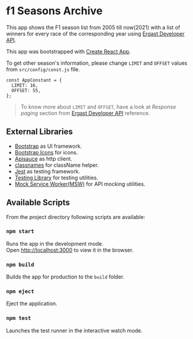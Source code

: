 # f1 Seasons Archive

This app shows the F1 season list from 2005 till now(2021) with a list of winners for every race of the corresponding year using [Ergast Developer API](http://ergast.com/mrd/).

This app was bootstrapped with [Create React App](https://github.com/facebook/create-react-app).

To get other season's information, please change `LIMIT` and `OFFSET` values from `src/config/const.js` file.

```
const AppConstant = {
  LIMIT: 16,
  OFFSET: 55,
};
```

> To know more about `LIMIT` and `OFFSET`, have a look at _Response paging_ section from [Ergast Developer API](http://ergast.com/mrd/) reference.

## External Libraries

- [Bootstrap](https://getbootstrap.com/) as UI framework.
- [Bootstrap Icons](https://icons.getbootstrap.com/) for icons.
- [Apisauce](https://github.com/infinitered/apisauce) as http client.
- [classnames](https://www.npmjs.com/package/classnames) for className helper.
- [Jest](https://jestjs.io/) as testing framework.
- [Testing Library](https://testing-library.com/) for testing utilities.
- [Mock Service Worker(MSW)](https://mswjs.io/) for API mocking utilities.

## Available Scripts

From the project directory following scripts are available:

### `npm start`

Runs the app in the development mode.\
Open [http://localhost:3000](http://localhost:3000) to view it in the browser.

### `npm build`

Builds the app for production to the `build` folder.

### `npm eject`

Eject the application.

### `npm test`

Launches the test runner in the interactive watch mode.
